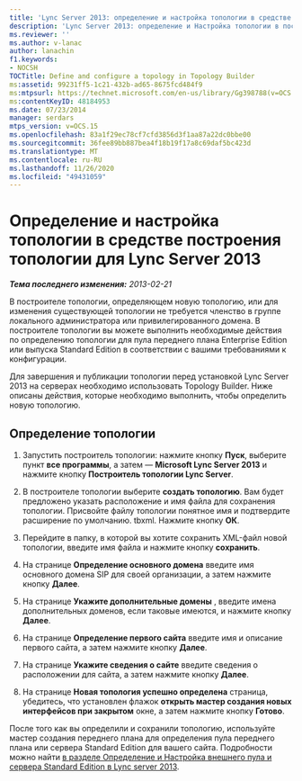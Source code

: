 ```yaml
---
title: 'Lync Server 2013: определение и настройка топологии в средстве построения топологии'
description: 'Lync Server 2013: определение и Настройка топологии в построителе топологии.'
ms.reviewer: ''
ms.author: v-lanac
author: lanachin
f1.keywords:
- NOCSH
TOCTitle: Define and configure a topology in Topology Builder
ms:assetid: 99231ff5-1c21-432b-ad65-8675fcd484f9
ms:mtpsurl: https://technet.microsoft.com/en-us/library/Gg398788(v=OCS.15)
ms:contentKeyID: 48184953
ms.date: 07/23/2014
manager: serdars
mtps_version: v=OCS.15
ms.openlocfilehash: 83a1f29ec78cf7cfd3856d3f1aa87a22dc0bbe00
ms.sourcegitcommit: 36fee89bb887bea4f18b19f17a8c69daf5bc423d
ms.translationtype: MT
ms.contentlocale: ru-RU
ms.lasthandoff: 11/26/2020
ms.locfileid: "49431059"
---
```

# <a name="define-and-configure-a-topology-in-topology-builder-for-lync-server-2013"></a>Определение и настройка топологии в средстве построения топологии для Lync Server 2013

<div data-xmlns="http://www.w3.org/1999/xhtml">

<div class="topic" data-xmlns="http://www.w3.org/1999/xhtml" data-msxsl="urn:schemas-microsoft-com:xslt" data-cs="https://msdn.microsoft.com/">

<div data-asp="https://msdn2.microsoft.com/asp">



</div>

<div id="mainSection">

<div id="mainBody">

<span> </span>

_**Тема последнего изменения:** 2013-02-21_

В построителе топологии, определяющем новую топологию, или для изменения существующей топологии не требуется членство в группе локального администратора или привилегированного домена. В построителе топологии вы можете выполнить необходимые действия по определению топологии для пула переднего плана Enterprise Edition или выпуска Standard Edition в соответствии с вашими требованиями к конфигурации.

Для завершения и публикации топологии перед установкой Lync Server 2013 на серверах необходимо использовать Topology Builder. Ниже описаны действия, которые необходимо выполнить, чтобы определить новую топологию.

<div>

## <a name="to-define-a-topology"></a>Определение топологии

1.  Запустить построитель топологии: нажмите кнопку **Пуск**, выберите пункт **все программы**, а затем — **Microsoft Lync Server 2013** и нажмите кнопку **Построитель топологии Lync Server**.

2.  В построителе топологии выберите **создать топологию**. Вам будет предложено указать расположение и имя файла для сохранения топологии. Присвойте файлу топологии понятное имя и подтвердите расширение по умолчанию. tbxml. Нажмите кнопку **ОК**.

3.  Перейдите в папку, в которой вы хотите сохранить XML-файл новой топологии, введите имя файла и нажмите кнопку **сохранить**.

4.  На странице **Определение основного домена** введите имя основного домена SIP для своей организации, а затем нажмите кнопку **Далее**.

5.  На странице **Укажите дополнительные домены** , введите имена дополнительных доменов, если таковые имеются, и нажмите кнопку **Далее**.

6.  На странице **Определение первого сайта** введите имя и описание первого сайта, а затем нажмите кнопку **Далее**.

7.  На странице **Укажите сведения о сайте** введите сведения о расположении для сайта, а затем нажмите кнопку **Далее**.

8.  На странице **Новая топология успешно определена** страница, убедитесь, что установлен флажок **открыть мастер создания новых интерфейсов при закрытом** окне, а затем нажмите кнопку **Готово**.

После того как вы определили и сохранили топологию, используйте мастер создания переднего плана для определения пула переднего плана или сервера Standard Edition для вашего сайта. Подробности можно найти [в разделе Определение и Настройка внешнего пула и сервера Standard Edition в Lync server 2013](lync-server-2013-define-and-configure-a-front-end-pool-or-standard-edition-server.md).

</div>

</div>

<span> </span>

</div>

</div>

</div>

